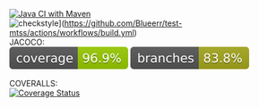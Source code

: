 [![Java CI with Maven](https://github.com/Blueerr/test-mtss/actions/workflows/build.yml/badge.svg)](https://github.com/Blueerr/test-mtss/actions/workflows/build.yml)  
![checkstyle](https://github.com/Blueerr/test-mtss/actions/workflows/build.yml/badge.svg)](https://github.com/Blueerr/test-mtss/actions/workflows/build.yml)  
JACOCO:  
![Coverage](.github/badges/jacoco.svg)
![Branches](.github/badges/branches.svg)  

COVERALLS:  
[![Coverage Status](https://coveralls.io/repos/github/Blueerr/test-mtss/badge.svg?branch=develop)](https://coveralls.io/github/Blueerr/test-mtss?branch=develop)  

